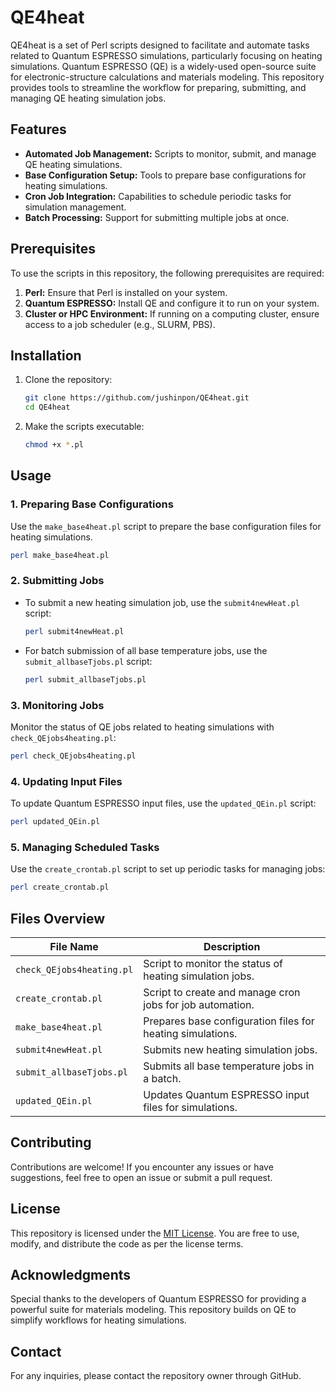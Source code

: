 # QE4heat

QE4heat is a set of Perl scripts designed to facilitate and automate tasks related to Quantum ESPRESSO simulations, particularly focusing on heating simulations. Quantum ESPRESSO (QE) is a widely-used open-source suite for electronic-structure calculations and materials modeling. This repository provides tools to streamline the workflow for preparing, submitting, and managing QE heating simulation jobs.

## Features

- **Automated Job Management:** Scripts to monitor, submit, and manage QE heating simulations.
- **Base Configuration Setup:** Tools to prepare base configurations for heating simulations.
- **Cron Job Integration:** Capabilities to schedule periodic tasks for simulation management.
- **Batch Processing:** Support for submitting multiple jobs at once.

## Prerequisites

To use the scripts in this repository, the following prerequisites are required:

1. **Perl:** Ensure that Perl is installed on your system.
2. **Quantum ESPRESSO:** Install QE and configure it to run on your system.
3. **Cluster or HPC Environment:** If running on a computing cluster, ensure access to a job scheduler (e.g., SLURM, PBS).

## Installation

1. Clone the repository:

   ```bash
   git clone https://github.com/jushinpon/QE4heat.git
   cd QE4heat
   ```

2. Make the scripts executable:

   ```bash
   chmod +x *.pl
   ```

## Usage

### 1. Preparing Base Configurations

Use the `make_base4heat.pl` script to prepare the base configuration files for heating simulations.

```bash
perl make_base4heat.pl
```

### 2. Submitting Jobs

- To submit a new heating simulation job, use the `submit4newHeat.pl` script:

  ```bash
  perl submit4newHeat.pl
  ```

- For batch submission of all base temperature jobs, use the `submit_allbaseTjobs.pl` script:

  ```bash
  perl submit_allbaseTjobs.pl
  ```

### 3. Monitoring Jobs

Monitor the status of QE jobs related to heating simulations with `check_QEjobs4heating.pl`:

```bash
perl check_QEjobs4heating.pl
```

### 4. Updating Input Files

To update Quantum ESPRESSO input files, use the `updated_QEin.pl` script:

```bash
perl updated_QEin.pl
```

### 5. Managing Scheduled Tasks

Use the `create_crontab.pl` script to set up periodic tasks for managing jobs:

```bash
perl create_crontab.pl
```

## Files Overview

| File Name                  | Description                                                 |
|----------------------------|-------------------------------------------------------------|
| `check_QEjobs4heating.pl` | Script to monitor the status of heating simulation jobs.    |
| `create_crontab.pl`       | Script to create and manage cron jobs for job automation.   |
| `make_base4heat.pl`       | Prepares base configuration files for heating simulations.  |
| `submit4newHeat.pl`       | Submits new heating simulation jobs.                        |
| `submit_allbaseTjobs.pl`  | Submits all base temperature jobs in a batch.               |
| `updated_QEin.pl`         | Updates Quantum ESPRESSO input files for simulations.       |

## Contributing

Contributions are welcome! If you encounter any issues or have suggestions, feel free to open an issue or submit a pull request.

## License

This repository is licensed under the [MIT License](LICENSE). You are free to use, modify, and distribute the code as per the license terms.

## Acknowledgments

Special thanks to the developers of Quantum ESPRESSO for providing a powerful suite for materials modeling. This repository builds on QE to simplify workflows for heating simulations.

## Contact

For any inquiries, please contact the repository owner through GitHub.
